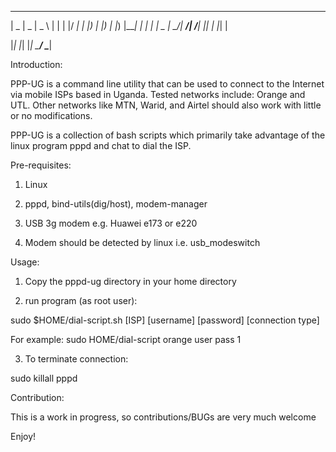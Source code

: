  ____  ____  ____       _   _  ____ 
|  _ \|  _ \|  _ \     | | | |/ ___|
| |_) | |_) | |_) |____| | | | |  _ 
|  __/|  __/|  __/_____| |_| | |_| |

|_|   |_|   |_|         \___/ \____|
 

Introduction:

PPP-UG is a command line utility that can be used to connect to the
Internet via mobile ISPs based in Uganda.  Tested networks include: Orange and UTL.  Other networks like MTN, Warid, and Airtel should also work with little or no modifications.

PPP-UG is a collection of bash scripts which primarily take advantage of the linux program pppd and chat to dial the ISP.


Pre-requisites:

1) Linux

2) pppd, bind-utils(dig/host), modem-manager

3) USB 3g modem e.g. Huawei e173 or e220

4) Modem should be detected by linux i.e. usb_modeswitch


Usage:

1) Copy the pppd-ug directory in your home directory

2) run program (as root user):

sudo $HOME/dial-script.sh [ISP] [username] [password] [connection type]

For example:
sudo HOME/dial-script orange user pass 1

3) To terminate connection:

sudo killall pppd

Contribution:

This is a work in progress, so contributions/BUGs are very much welcome

Enjoy!
